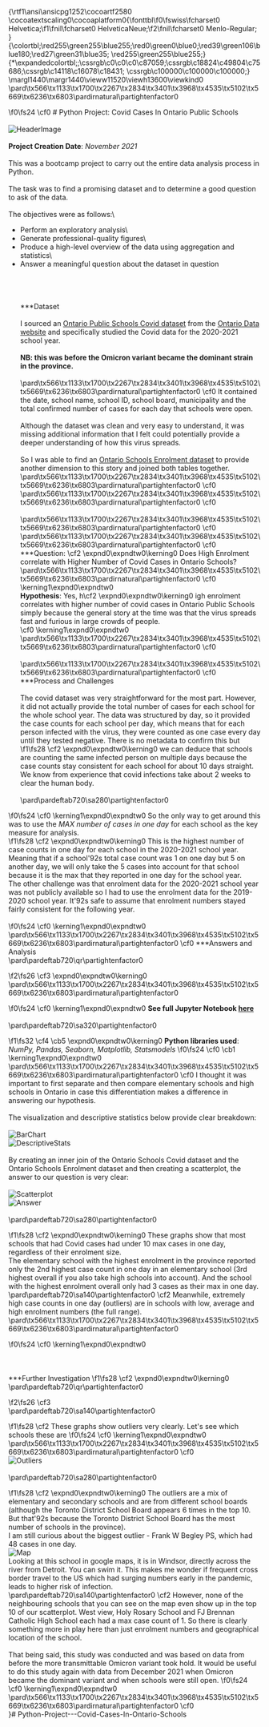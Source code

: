 {\rtf1\ansi\ansicpg1252\cocoartf2580
\cocoatextscaling0\cocoaplatform0{\fonttbl\f0\fswiss\fcharset0 Helvetica;\f1\fnil\fcharset0 HelveticaNeue;\f2\fnil\fcharset0 Menlo-Regular;
}
{\colortbl;\red255\green255\blue255;\red0\green0\blue0;\red39\green106\blue180;\red27\green31\blue35;
\red255\green255\blue255;}
{\*\expandedcolortbl;;\cssrgb\c0\c0\c0\c87059;\cssrgb\c18824\c49804\c75686;\cssrgb\c14118\c16078\c18431;
\cssrgb\c100000\c100000\c100000;}
\margl1440\margr1440\vieww11520\viewh13600\viewkind0
\pard\tx566\tx1133\tx1700\tx2267\tx2834\tx3401\tx3968\tx4535\tx5102\tx5669\tx6236\tx6803\pardirnatural\partightenfactor0

\f0\fs24 \cf0 # Python Project: Covid Cases In Ontario Public Schools\
\
![HeaderImage]()\
\
**Project Creation Date**:  *November 2021*\
\
This was a bootcamp project to carry out the entire data analysis process in Python.\
\
The task was to find a promising dataset and to determine a good question to ask of the data.\
\
The objectives were as follows:\
- Perform an exploratory analysis\
- Generate professional-quality figures\
- Produce a high-level overview of the data using aggregation and statistics\
- Answer a meaningful question about the dataset in question\
\
<br>\
\
***Dataset\
\
I sourced an [Ontario Public Schools Covid dataset](https://data.ontario.ca/dataset/summary-of-cases-in-schools) from the [Ontario Data website](https://data.ontario.ca/) and specifically studied the Covid data for the 2020-2021 school year.\
\
**NB: this was before the Omicron variant became the dominant strain in the province.**\
\
\pard\tx566\tx1133\tx1700\tx2267\tx2834\tx3401\tx3968\tx4535\tx5102\tx5669\tx6236\tx6803\pardirnatural\partightenfactor0
\cf0 It contained the date, school name, school ID, school board, municipality and the total confirmed number of cases for each day that schools were open.\
\
Although the dataset was clean and very easy to understand, it was missing additional information that I felt could potentially provide a deeper understanding of how this virus spreads.\
\
So I was able to find an [Ontario Schools Enrolment dataset](https://open.canada.ca/data/en/dataset/d89271cf-c5b7-4537-9d8b-5905766d93c6) to provide another dimension to this story and joined both tables together. \
\pard\tx566\tx1133\tx1700\tx2267\tx2834\tx3401\tx3968\tx4535\tx5102\tx5669\tx6236\tx6803\pardirnatural\partightenfactor0
\cf0 \
\pard\tx566\tx1133\tx1700\tx2267\tx2834\tx3401\tx3968\tx4535\tx5102\tx5669\tx6236\tx6803\pardirnatural\partightenfactor0
\cf0 <br>\
\pard\tx566\tx1133\tx1700\tx2267\tx2834\tx3401\tx3968\tx4535\tx5102\tx5669\tx6236\tx6803\pardirnatural\partightenfactor0
\cf0 \
\pard\tx566\tx1133\tx1700\tx2267\tx2834\tx3401\tx3968\tx4535\tx5102\tx5669\tx6236\tx6803\pardirnatural\partightenfactor0
\cf0 ***Question: \cf2 \expnd0\expndtw0\kerning0
Does High Enrolment correlate with Higher Number of Covid Cases in Ontario Schools?\
\pard\tx566\tx1133\tx1700\tx2267\tx2834\tx3401\tx3968\tx4535\tx5102\tx5669\tx6236\tx6803\pardirnatural\partightenfactor0
\cf0 \kerning1\expnd0\expndtw0 \
**Hypothesis**:  Yes, h\cf2 \expnd0\expndtw0\kerning0
igh enrolment correlates with higher number of covid cases in Ontario Public Schools simply because the general story at the time was that the virus spreads fast and furious in large crowds of people.\
\cf0 \kerning1\expnd0\expndtw0 \
\pard\tx566\tx1133\tx1700\tx2267\tx2834\tx3401\tx3968\tx4535\tx5102\tx5669\tx6236\tx6803\pardirnatural\partightenfactor0
\cf0 <br>\
\pard\tx566\tx1133\tx1700\tx2267\tx2834\tx3401\tx3968\tx4535\tx5102\tx5669\tx6236\tx6803\pardirnatural\partightenfactor0
\cf0 \
***Process and Challenges\
\
The covid dataset was very straightforward for the most part.  However, it did not actually provide the total number of cases for each school for the whole school year.  The data was structured by day, so it provided the case counts for each school per day, which means that for each person infected with the virus, they were counted as one case every day until they tested negative.  There is no metadata to confirm this but
\f1\fs28 \cf2 \expnd0\expndtw0\kerning0
 we can deduce that schools are counting the same infected person on multiple days because the case counts stay consistent for each school for about 10 days straight. We know from experience that covid infections take about 2 weeks to clear the human body.\
\
\pard\pardeftab720\sa280\partightenfactor0

\f0\fs24 \cf0 \kerning1\expnd0\expndtw0 So the only way to get around this was to use the *MAX number of cases in one day* for each school as the key measure for analysis.  
\f1\fs28 \cf2 \expnd0\expndtw0\kerning0
This is the highest number of case counts in one day for each school in the 2020-2021 school year.  Meaning that if a school\'92s total case count was 1 on one day but 5 on another day, we will only take the 5 cases into account for that school because it is the max that they reported in one day for the school year.\
The other challenge was that enrolment data for the 2020-2021 school year was not publicly available so I had to use the enrolment data for the 2019-2020 school year.  It\'92s safe to assume that enrolment numbers stayed fairly consistent for the following year.\
<br>
\f0\fs24 \cf0 \kerning1\expnd0\expndtw0 \
\pard\tx566\tx1133\tx1700\tx2267\tx2834\tx3401\tx3968\tx4535\tx5102\tx5669\tx6236\tx6803\pardirnatural\partightenfactor0
\cf0 ***Answers and Analysis\
\pard\pardeftab720\qr\partightenfactor0

\f2\fs26 \cf3 \expnd0\expndtw0\kerning0
\
\pard\tx566\tx1133\tx1700\tx2267\tx2834\tx3401\tx3968\tx4535\tx5102\tx5669\tx6236\tx6803\pardirnatural\partightenfactor0

\f0\fs24 \cf0 \kerning1\expnd0\expndtw0 **See full Jupyter Notebook [here]()**\
\
\pard\pardeftab720\sa320\partightenfactor0

\f1\fs32 \cf4 \cb5 \expnd0\expndtw0\kerning0
**Python libraries used**: *NumPy, Pandas, Seaborn, Matplotlib, Statsmodels*
\f0\fs24 \cf0 \cb1 \kerning1\expnd0\expndtw0 \
\pard\tx566\tx1133\tx1700\tx2267\tx2834\tx3401\tx3968\tx4535\tx5102\tx5669\tx6236\tx6803\pardirnatural\partightenfactor0
\cf0 I thought it was important to first separate and then compare elementary schools and high schools in Ontario in case this differentiation makes a difference in answering our hypothesis.  \
\
The visualization and descriptive statistics below provide clear breakdown:\
\
![BarChart]()\
![DescriptiveStats]()\
\
By creating an inner join of the Ontario Schools Covid dataset and the Ontario Schools Enrolment dataset and then creating a scatterplot, the answer to our question is very clear:\
\
![Scatterplot]()\
![Answer]()\
\
\pard\pardeftab720\sa280\partightenfactor0

\f1\fs28 \cf2 \expnd0\expndtw0\kerning0
These graphs show that most schools that had Covid cases had under 10 max cases in one day, regardless of their enrolment size.\
The elementary school with the highest enrolment in the province reported only the 2nd highest case count in one day in an elementary school (3rd highest overall if you also take high schools into account). And the school with the highest enrolment overall only had 3 cases as their max in one day.\
\pard\pardeftab720\sa140\partightenfactor0
\cf2 Meanwhile, extremely high case counts in one day (outliers) are in schools with low, average and high enrolment numbers (the full range).\
\pard\tx566\tx1133\tx1700\tx2267\tx2834\tx3401\tx3968\tx4535\tx5102\tx5669\tx6236\tx6803\pardirnatural\partightenfactor0

\f0\fs24 \cf0 \kerning1\expnd0\expndtw0 \
<br>\
\
***Further Investigation
\f1\fs28 \cf2 \expnd0\expndtw0\kerning0
\
\pard\pardeftab720\qr\partightenfactor0

\f2\fs26 \cf3 \
\pard\pardeftab720\sa140\partightenfactor0

\f1\fs28 \cf2 These graphs show outliers very clearly. Let's see which schools these are
\f0\fs24 \cf0 \kerning1\expnd0\expndtw0 \
\pard\tx566\tx1133\tx1700\tx2267\tx2834\tx3401\tx3968\tx4535\tx5102\tx5669\tx6236\tx6803\pardirnatural\partightenfactor0
\cf0 \
![Outliers]()\
\
\pard\pardeftab720\sa280\partightenfactor0

\f1\fs28 \cf2 \expnd0\expndtw0\kerning0
The outliers are a mix of elementary and secondary schools and are from different school boards (although the Toronto District School Board appears 6 times in the top 10. But that\'92s because the Toronto District School Board has the most number of schools in the province).\
I am still curious about the biggest outlier - Frank W Begley PS, which had 48 cases in one day. \
![Map](Outlier)\
Looking at this school in google maps, it is in Windsor, directly across the river from Detroit. You can swim it. This makes me wonder if frequent cross border travel to the US which had surging numbers early in the pandemic, leads to higher risk of infection.\
\pard\pardeftab720\sa140\partightenfactor0
\cf2 However, none of the neighbouring schools that you can see on the map even show up in the top 10 of our scatterplot.   West view, Holy Rosary School and FJ Brennan Catholic High School each had a max case count of 1.  So there is clearly something more in play here than just enrolment numbers and geographical location of the school.  \
\
That being said, this study was conducted and was based on data from before the more transmittable Omicron variant took hold.  It would be useful to do this study again with data from December 2021 when Omicron became the dominant variant and when schools were still open. 
\f0\fs24 \cf0 \kerning1\expnd0\expndtw0 \
\pard\tx566\tx1133\tx1700\tx2267\tx2834\tx3401\tx3968\tx4535\tx5102\tx5669\tx6236\tx6803\pardirnatural\partightenfactor0
\cf0 \
}# Python-Project---Covid-Cases-In-Ontario-Schools
